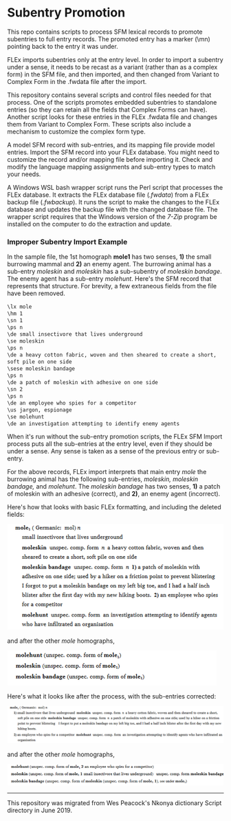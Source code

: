 # Subentry Promotion
This repo contains scripts to process SFM lexical records to promote subentries to full entry records. The promoted entry has a marker (\mn) pointing back to the entry it was under.

FLEx imports subentries only at the entry level.  In order to import a subentry under a sense, it needs to be recast as a variant (rather than as a complex form) in the SFM file, and then imported, and then changed from Variant to Complex Form in the .fwdata file after the import.

This repository contains several scripts and control files needed for that process.  One of the scripts promotes embedded subentries to standalone entries (so they can retain all the fields that Complex Forms can have). Another script looks for these entries in the FLEx .fwdata file and changes them from Variant to Complex Form.  These scripts also include a mechanism to customize the complex form type.

A model SFM record with sub-entries, and its mapping file provide model entries. Import the SFM record into your FLEx database. You might need to customize the record and/or mapping file before importing it. Check and modify the language mapping assignments and sub-entry types to match your needs.

A Windows WSL bash wrapper script runs the Perl script that processes the FLEx database. It extracts the FLEx database file (*.fwdata*) from a FLEx backup file (*.fwbackup*). It runs the script to make the changes to the FLEx database and updates the backup file with the changed database file. The wrapper script requires that the Windows version of the *7-Zip* program be installed on the computer to do the extraction and update.

### Improper Subentry Import Example

In the sample file, the 1st homograph **mole1** has two senses, **1)** the small burrowing mammal and **2)** an enemy agent. The burrowing animal has a sub-entry *moleskin* and  *moleskin* has a sub-subentry of *moleskin bandage*. The enemy agent has a sub-entry *molehunt*. Here's the SFM record that represents that structure. For brevity, a few extraneous fields from the file have been removed. 
```
\lx mole
\hm 1
\sn 1
\ps n
\de small insectivore that lives underground
\se moleskin
\ps n
\de a heavy cotton fabric, woven and then sheared to create a short, soft pile on one side
\sese moleskin bandage
\ps n
\de a patch of moleskin with adhesive on one side
\sn 2
\ps n
\de an employee who spies for a competitor
\us jargon, espionage
\se molehunt
\de an investigation attempting to identify enemy agents

```

When it's run without the sub-entry promotion scripts, the FLEx SFM Import process puts all the sub-entries at the entry level, even if they should be under a sense. Any sense is taken as a sense of the previous entry or sub-entry.

For the above records, FLEx import interprets that main entry *mole* the burrowing animal has the following sub-entries, *moleskin, moleskin bandage,* and *molehunt*. The *moleskin bandage* has two senses, **1)** a patch of moleskin with an adhesive  (correct), and **2)**, an enemy agent (incorrect).

Here's how that looks with basic FLEx formatting, and including the deleted fields:


![Incorrect Subentry-1](/IncorrectSubentryInterpretation-1.png?raw=true "Incorrect Subentry-1")


and after the other *mole* homographs,


![Incorrect Subentry-2](/IncorrectSubentryInterpretation-2.png?raw=true "Incorrect Subentry-2")

Here's what it looks like after the process, with the sub-entries corrected:


![Correct Subentry-1](/CorrectSubentryInterpretation-1.png?raw=true "Correct Subentry-1")


and  after the other *mole* homographs,


![Correct Subentry-2](CorrectSubentryInterpretation-2.png?raw=true "Correct Subentry-2")

***

This repository was migrated from Wes Peacock's Nkonya dictionary Script directory in June 2019.
